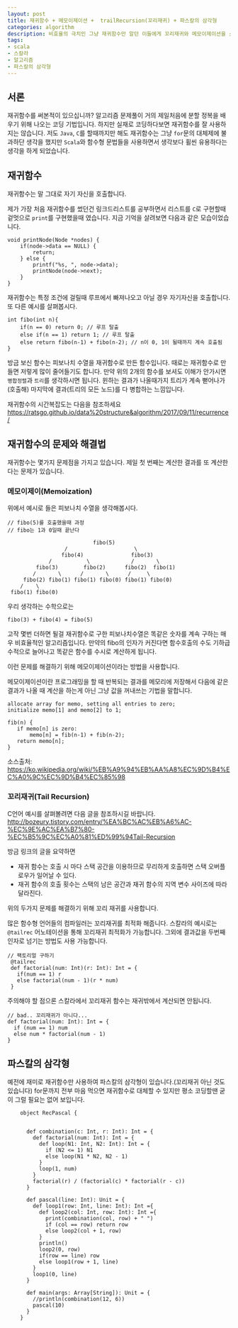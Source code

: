 ```yaml
---
layout: post
title: 재귀함수 + 메모이제이션 +  trailRecursion(꼬리재귀) + 파스칼의 삼각형
categories: algorithm
description: 비효율의 극치인 그냥 재귀함수만 알던 이들에게 꼬리재귀와 메모이제이션을 소개합니다.
tags:
- scala
- 스칼라
- 알고리즘
- 파스칼의 삼각형
---
```


## 서론

재귀함수를 써본적이 있으십니까? 알고리즘 문제풀이 거의 제일처음에 분할 정복을 배우기 위해 나오는 코딩 기법입니다. 하지만 실재로 코딩하다보면 재귀함수를 잘 사용하지는 않습니다.
저도 `Java`, `C`를 할때까지만 해도 재귀함수는 그냥 `for`문의 대체제에 불과하단 생각을 했지만 `Scala`와 함수형 문법들을 사용하면서 생각보다 휠씬 유용하다는 생각을 하게 되었습니다.

## 재귀함수

재귀함수는 말 그대로 자기 자신을 호출합니다.

제가 가장 처음 재귀함수를 썼던건 링크드리스트를 공부하면서 리스트를 `C`로 구현할때 겉멋으로 `print`를 구현했을때 였습니다. 지금 기억을 살려보면 다음과 같은 모습이었습니다.
    
    void printNode(Node *nodes) {
        if(node->data == NULL) {
            return;
        } else {
            printf("%s, ", node->data);
            printNode(node->next);
        }
    }

재귀함수는 특정 조건에 걸릴때 루프에서 빠져나오고 아닐 경우 자기자신을 호출합니다. 또 다른 예시를 살펴봅시다.

    int fibo(int n){
        if(n == 0) return 0; // 루프 탈출
        else if(n == 1) return 1; // 루프 탈출
        else return fibo(n-1) + fibo(n-2); // n이 0, 1이 될때까지 계속 호출됨
    }
    
방금 보신 함수는 피보나치 수열을 재귀함수로 만든 함수입니다. 때로는 재귀함수로 만들면 저렇게 많이 줄어들기도 합니다.
만약 위의 2개의 함수를 보셔도 이해가 안가시면 `병합정렬`과 `트리`를 생각하시면 됩니다. 윈하는 결과가 나올때가지 트리가 계속 뻗어나가 (호출해) 마지막에
결과(트리의 모든 노드)를 다 병합하는 느낌입니다.


재귀함수의 시간복잡도는 다음을 참조하세요
https://ratsgo.github.io/data%20structure&algorithm/2017/09/11/recurrence/


## 재귀함수의 문제와 해결법

재귀함수는 몇가지 문제점을 가지고 있습니다. 제일 첫 번째는 계산한 결과를 또 계산한다는 문제가 있습니다.

### 메모이제이(Memoization)
위에서 예시로 들은 피보나치 수열을 생각해봅시다.

    // fibo(5)를 호출했을때 과정
    // fibo는 1과 0일때 끝난다
        
                               fibo(5)
                      /                     \
                     fibo(4)               fibo(3)
                 /           \             /       \
             fibo(3)        fibo(2)      fibo(2)  fibo(1)
            /       \      /       \      /     \
         fibo(2) fibo(1) fibo(1) fibo(0) fibo(1) fibo(0)  
        /    \
     fibo(1) fibo(0)

우리 생각하는 수학으로는 

    fibo(3) + fibo(4) = fibo(5)

고작 몇번 더하면 될걸 재귀함수로 구한 피보나치수열은 똑같은 숫자를 계속 구하는 매우 비효율적인 알고리즘입니다. 만약의 fibo의 인자가 커진다면
함수호출의 수도 기하급수적으로 늘어나고 똑같은 함수를 수시로 계산하게 됩니다.

이런 문제를 해결하기 위해 메모이제이션이라는 방법을 사용합니다.

메모이제이션이란 프로그래밍을 할 때 반복되는 결과를 메모리에 저장해서 다음에 같은 결과가 나올 때 계산을 하는게 아닌 그냥 값을 꺼내쓰는 기법을 말합니다.

    allocate array for memo, setting all entries to zero;
    initialize memo[1] and memo[2] to 1;
    
    fib(n) {
       if memo[n] is zero:
           memo[n] = fib(n-1) + fib(n-2);
       return memo[n];
    }
    
소스출처: https://ko.wikipedia.org/wiki/%EB%A9%94%EB%AA%A8%EC%9D%B4%EC%A0%9C%EC%9D%B4%EC%85%98

### 꼬리재귀(Tail Recursion)

C언어 예시를 살펴볼려면 다음 글을 참조하시길 바랍니다.
http://bozeury.tistory.com/entry/%EA%BC%AC%EB%A6%AC-%EC%9E%AC%EA%B7%80-%EC%B5%9C%EC%A0%81%ED%99%94Tail-Recursion

방금 링크의 글을 요약하면

- 재귀 함수는 호출 시 마다 스택 공간을 이용하므로 무리하게 호출하면 스택 오버플로우가 일어날 수 있다.
- 재귀 함수의 호출 횟수는 스택의 남은 공간과 재귀 함수의 지역 변수 사이즈에 따라 달라진다.

위의 두가지 문제를 해결하기 위해 꼬리 재귀를 사용합니다.

많은 함수형 언어들의 컴파일러는 꼬리재귀를 최적화 해줍니다. 스칼라의 예시로는 `@tailrec` 어노테이션을 통해 꼬리재귀 최적화가 가능합니다.
그외에 결과값을 두번째 인자로 넘기는 방법도 사용 가능합니다.

    // 팩토리얼 구하기
     @tailrec
     def factorial(num: Int)(r: Int): Int = {
       if(num == 1) r
       else factorial(num - 1)(r * num)
     }

주의해야 할 점으론 스칼라에서 꼬리재귀 함수는 재귀밖에서 계산되면 안됩니다.

    // bad.. 꼬리재귀가 아니다...
    def factorial(num: Int): Int = {
      if (num == 1) num
      else num * factorial(num - 1)
    }

## 파스칼의 삼각형

예전에 재미로 재귀함수만 사용하여 파스칼의 삼각형이 있습니다.(꼬리재귀 아닌 것도 있습니다)
for문까지 전부 마음 먹으면 재귀함수로 대체할 수 있지만 평소 코딩할땐 굳이 그럴 필요는 없어 보입니다.

        object RecPascal {
        
        
          def combination(c: Int, r: Int): Int = {
            def factorial(num: Int): Int = {
              def loop(N1: Int, N2: Int): Int = {
                if (N2 <= 1) N1
                else loop(N1 * N2, N2 - 1)
              }
              loop(1, num)
            }
            factorial(r) / (factorial(c) * factorial(r - c))
          }
        
          def pascal(line: Int): Unit = {
            def loop1(row: Int, line: Int): Int ={
              def loop2(col: Int, row: Int): Int ={
                print(combination(col, row) + " ")
                if (col == row) return row
                else loop2(col + 1, row)
              }
              println()
              loop2(0, row)
              if(row == line) row
              else loop1(row + 1, line)
            }
            loop1(0, line)
          }
        
          def main(args: Array[String]): Unit = {
            //println(combination(12, 6))
            pascal(10)
          }
        }